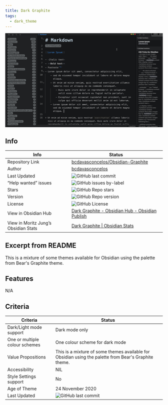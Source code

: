```yaml
---
title: Dark Graphite
tags:
  - dark_theme
---
```


![Dark Graphite Theme Screenshot](https://raw.githubusercontent.com/bcdavasconcelos/Obsidian-Graphite/refs/heads/master/graphite.png)

## Info

| Info                                 | Status                                                                                                                                                              |
| ------------------------------------ | ------------------------------------------------------------------------------------------------------------------------------------------------------------------- |
| Repository Link                      | [bcdavasconcelos/Obsidian-Graphite](https://github.com/bcdavasconcelos/Obsidian-Graphite)                                                                           |
| Author                               | [bcdavasconcelos](https://github.com/bcdavasconcelos)                                                                                                               |
| Last Updated                         | ![GitHub last commit](https://img.shields.io/github/last-commit/bcdavasconcelos/Obsidian-Graphite?color=573E7A&label=last%20update&logo=github&style=for-the-badge) |
| “Help wanted” issues                 | ![GitHub issues by-label](https://img.shields.io/github/issues/bcdavasconcelos/Obsidian-Graphite/help%20wanted?color=573E7A&logo=github&style=for-the-badge)        |
| Stars                                | ![GitHub Repo stars](https://img.shields.io/github/stars/bcdavasconcelos/Obsidian-Graphite?color=573E7A&logo=github&style=for-the-badge)                            |
| Version                              | ![GitHub Repo version](https://img.shields.io/github/v/release/bcdavasconcelos/Obsidian-Graphite?color=573E7A&logo=github&style=for-the-badge&=semver)              |
| License                              | ![GitHub License](https://img.shields.io/github/license/bcdavasconcelos/Obsidian-Graphite?style=for-the-badge)                                                      |
| View in Obsidian Hub                 | [Dark Graphite - Obsidian Hub - Obsidian Publish](https://publish.obsidian.md/hub/02+-+Community+Expansions/02.05+All+Community+Expansions/Themes/Dark+Graphite)    |
| View in Moritz Jung’s Obsidian Stats | [Dark Graphite \| Obsidian Stats](https://www.moritzjung.dev/obsidian-stats/themes/dark-graphite/)                                                                  |

## Excerpt from README

This is a mixture of some themes available for Obsidian using the palette from Bear's Graphite theme.

## Features

N/A

## Criteria

| Criteria                       | Status                                                                                                                                                              |
| ------------------------------ | ------------------------------------------------------------------------------------------------------------------------------------------------------------------- |
| Dark/Light mode support        | Dark mode only                                                                                                                                                      |
| One or multiple colour schemes | One colour scheme for dark mode                                                                                                                                     |
| Value Propositions             | This is a mixture of some themes available for Obsidian using the palette from Bear's Graphite theme.                                                               |
| Accessibility                  | NIL                                                                                                                                                                 |
| Style Settings support         | No                                                                                                                                                                  |
| Age of Theme                   | 24 November 2020                                                                                                                                                    |
| Last Updated                   | ![GitHub last commit](https://img.shields.io/github/last-commit/bcdavasconcelos/Obsidian-Graphite?color=573E7A&label=last%20update&logo=github&style=for-the-badge) |
